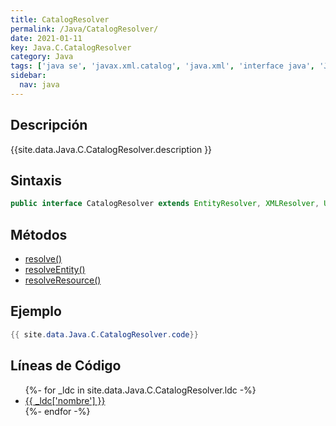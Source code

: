 ```yaml
---
title: CatalogResolver
permalink: /Java/CatalogResolver/
date: 2021-01-11
key: Java.C.CatalogResolver
category: Java
tags: ['java se', 'javax.xml.catalog', 'java.xml', 'interface java', 'Java 9']
sidebar: 
  nav: java
---
```


## Descripción
{{site.data.Java.C.CatalogResolver.description }}

## Sintaxis
~~~java
public interface CatalogResolver extends EntityResolver, XMLResolver, URIResolver, LSResourceResolver
~~~

## Métodos
* [resolve()](/Java/CatalogResolver/resolve)
* [resolveEntity()](/Java/CatalogResolver/resolveEntity)
* [resolveResource()](/Java/CatalogResolver/resolveResource)

## Ejemplo
~~~java
{{ site.data.Java.C.CatalogResolver.code}}
~~~

## Líneas de Código
<ul>
{%- for _ldc in site.data.Java.C.CatalogResolver.ldc -%}
   <li>
       <a href="{{_ldc['url'] }}">{{ _ldc['nombre'] }}</a>
   </li>
{%- endfor -%}
</ul>
